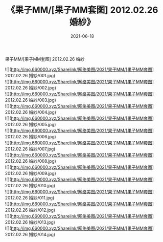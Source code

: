 ﻿---
layout: post
title:  《果子MM/[果子MM套图] 2012.02.26 婚紗》
date:   2021-06-18
img: http://img.660000.xyz/Sharelink/网络美图/2021/果子MM/[果子MM套图] 2012.02.26 婚紗/000.jpg
categories: [美女, 清纯, 唯美]
---

果子MM/[果子MM套图] 2012.02.26 婚紗

 ![](http://img.660000.xyz/Sharelink/网络美图/2021/果子MM/[果子MM套图] 2012.02.26 婚紗/001.jpg) <br>![](http://img.660000.xyz/Sharelink/网络美图/2021/果子MM/[果子MM套图] 2012.02.26 婚紗/002.jpg) <br>![](http://img.660000.xyz/Sharelink/网络美图/2021/果子MM/[果子MM套图] 2012.02.26 婚紗/003.jpg) <br>![](http://img.660000.xyz/Sharelink/网络美图/2021/果子MM/[果子MM套图] 2012.02.26 婚紗/004.jpg) <br>![](http://img.660000.xyz/Sharelink/网络美图/2021/果子MM/[果子MM套图] 2012.02.26 婚紗/005.jpg) <br>![](http://img.660000.xyz/Sharelink/网络美图/2021/果子MM/[果子MM套图] 2012.02.26 婚紗/006.jpg) <br>![](http://img.660000.xyz/Sharelink/网络美图/2021/果子MM/[果子MM套图] 2012.02.26 婚紗/007.jpg) <br>![](http://img.660000.xyz/Sharelink/网络美图/2021/果子MM/[果子MM套图] 2012.02.26 婚紗/008.jpg) <br>![](http://img.660000.xyz/Sharelink/网络美图/2021/果子MM/[果子MM套图] 2012.02.26 婚紗/009.jpg) <br>![](http://img.660000.xyz/Sharelink/网络美图/2021/果子MM/[果子MM套图] 2012.02.26 婚紗/010.jpg) <br>![](http://img.660000.xyz/Sharelink/网络美图/2021/果子MM/[果子MM套图] 2012.02.26 婚紗/011.jpg) <br>![](http://img.660000.xyz/Sharelink/网络美图/2021/果子MM/[果子MM套图] 2012.02.26 婚紗/012.jpg) <br>![](http://img.660000.xyz/Sharelink/网络美图/2021/果子MM/[果子MM套图] 2012.02.26 婚紗/013.jpg) <br>![](http://img.660000.xyz/Sharelink/网络美图/2021/果子MM/[果子MM套图] 2012.02.26 婚紗/014.jpg) <br>